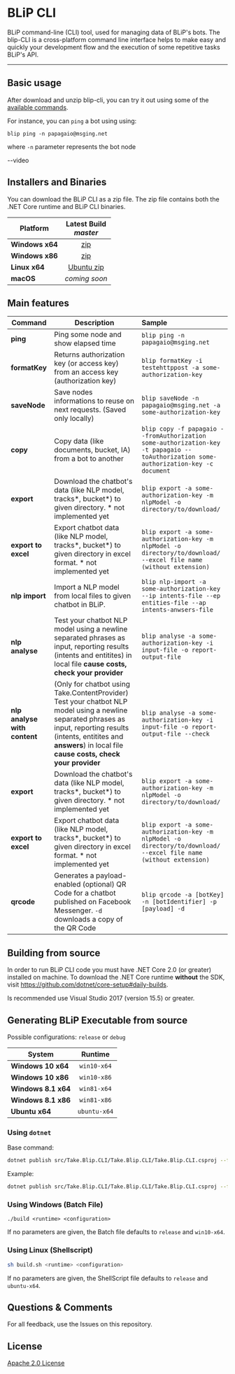 # BLiP CLI

BLiP command-line (CLI) tool, used for managing data of BLiP's bots. The blip-CLI is a cross-platform command line interface helps to make easy and quickly your development flow and the execution of some repetitive tasks BLiP's API.

---

Basic usage
-----------

After download and unzip blip-cli, you can try it out using some of the [available commands](#main-features).

For instance, you can `ping` a bot using using:

`blip ping -n papagaio@msging.net`

where `-n` parameter represents the bot node

--video

Installers and Binaries
-----------------------

You can download the BLiP CLI as a zip file. The zip file contains both the .NET Core runtime and BLiP CLI binaries.

| Platform | Latest Build <br>*master*<br> |
| -------- | :----------------------------: |
| **Windows x64** | [zip](https://github.com/takenet/blip-CLI/releases/tag/0.2.0) |
| **Windows x86** | [zip](https://github.com/takenet/blip-CLI/releases/tag/0.2.0) |
| **Linux x64** | [Ubuntu zip](https://github.com/takenet/blip-CLI/releases/tag/0.2.0) |
| **macOS** | *coming soon* |


Main features
-------------
| Command | Description | Sample |
| -------- | -------- | :---------------------------- |
| **ping** | Ping some node and show elapsed time | `blip ping -n papagaio@msging.net` |
| **formatKey** | Returns authorization key (or access key) from an access key (authorization key)  | `blip formatKey -i testehttppost -a some-authorization-key` |
| **saveNode** | Save nodes informations to reuse on next requests. (Saved only locally) | `blip saveNode -n papagaio@msging.net -a some-authorization-key` |
| **copy**   | Copy data (like documents, bucket, IA) from a bot to another | `blip copy -f papagaio --fromAuthorization some-authorization-key -t papagaio --toAuthorization some-authorization-key -c document` |
| **export**   | Download the chatbot's data (like NLP model, tracks*, bucket*) to given directory. * not implemented yet | `blip export -a some-authorization-key -m nlpModel -o directory/to/download/` |
| **export to excel** | Export chatbot data (like NLP model, tracks*, bucket*) to given directory in excel format. * not implemented yet | `blip export -a some-authorization-key -m nlpModel -o directory/to/download/ --excel file name (without extension) ` |
| **nlp import** | Import a NLP model from local files to given chatbot in BLiP. | `blip nlp-import -a some-authorization-key --ip intents-file --ep entities-file --ap intents-anwsers-file` |
| **nlp analyse** | Test your chatbot NLP model using a newline separated phrases as input, reporting results (intents and entitites) in local file **cause costs, check your provider** | `blip analyse -a some-authorization-key -i input-file -o report-output-file` |
| **nlp analyse with content** | (Only for chatbot using Take.ContentProvider) Test your chatbot NLP model using a newline separated phrases as input, reporting results (intents, entitites and **answers**) in local file **cause costs, check your provider** | `blip analyse -a some-authorization-key -i input-file -o report-output-file --check` |
| **export**   | Download the chatbot's data (like NLP model, tracks*, bucket*) to given directory. * not implemented yet| `blip export -a some-authorization-key -m nlpModel -o directory/to/download/` |
| **export to excel** | Export chatbot data (like NLP model, tracks*, bucket*) to given directory in excel format. * not implemented yet| `blip export -a some-authorization-key -m nlpModel -o directory/to/download/ --excel file name (without extension) ` |
| **qrcode** | Generates a payload-enabled (optional) QR Code for a chatbot published on Facebook Messenger. `-d` downloads a copy of the QR Code | `blip qrcode -a [botKey] -n [botIdentifier] -p [payload] -d` |

Building from source
--------------------

In order to run BLiP CLI code you must have .NET Core 2.0 (or greater) installed on machine. To download the .NET Core runtime **without** the SDK, visit https://github.com/dotnet/core-setup#daily-builds.

Is recommended use Visual Studio 2017 (version 15.5) or greater.

Generating BLiP Executable from source
--------------------

Possible configurations: `release` or `debug`

| System | Runtime |
| -------- | :----------------------------: |
| **Windows 10 x64** | `win10-x64` |
| **Windows 10 x86** | `win10-x86` |
| **Windows 8.1 x64** | `win81-x64` |
| **Windows 8.1 x86** | `win81-x86` |
| **Ubuntu x64** | `ubuntu-x64` |

### Using `dotnet`
Base command:
```sh
dotnet publish src/Take.Blip.CLI/Take.Blip.CLI/Take.Blip.CLI.csproj --framework netcoreapp2.0 --runtime %runtime% --configuration %config%
```

Example:
```sh
dotnet publish src/Take.Blip.CLI/Take.Blip.CLI/Take.Blip.CLI.csproj --framework netcoreapp2.0 --runtime win10-x64 --configuration release
```

### Using Windows (Batch File)
```batch
./build <runtime> <configuration>
```
If no parameters are given, the Batch file defaults to `release` and `win10-x64`.

### Using Linux (Shellscript)
```sh
sh build.sh <runtime> <configuration>
```
If no parameters are given, the ShellScript file defaults to `release` and `ubuntu-x64`.

Questions & Comments
--------------------

For all feedback, use the Issues on this repository.

License
-------
[Apache 2.0 License](https://github.com/takenet/blip-sdk-csharp/blob/master/LICENSE)
